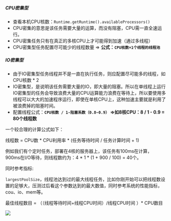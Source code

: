 ##### CPU密集型

- 查看本机CPU核数：`Runtime.getRuntime().availableProcessors()`
- CPU密集的意思是该任务需要大量的运算，而没有阻塞，CPU需一直全速运行。
- CPU密集任务只有在真正的多核CPU上才可能得到加速（通过多线程）
- CPU密集型任务配置尽可能少的线程数量 => **公式：`CPU核数+1个线程的线程池`**





##### IO密集型

- 由于IO密集型任务线程并不是一直在执行任务，则应配置尽可能多的线程，如CPU核数 * 2
- IO密集型，是说明该任务需要大量的IO，即大量的阻塞。所以在单线程上运行IO密集型的任务会导致浪费大量的CPU运算能力浪费在等待上，所以要使用多线程可以大大的加速程序运行，即使在单核CPU上，这种加速主要就是利用了被浪费掉的阻塞时间。
- 配置线程公式：**`CPU核数 / 1-阻塞系数（0.8~0.9）` =>如8核CPU：8 / 1 - 0.9 = 80个线程数**



一个较合理的计算公式如下：

线程数 = CPU数 * CPU利用率 * (任务等待时间 / 任务计算时间 + 1)

例如我们有个定时任务，部署在4核的服务器上，该任务有100ms在计算，900ms在I/O等待，则线程数约为：4 * 1 * (1 + 900 / 100) = 40个。



同时参考指标:

`largestPoolSize`，线程池达到过的最大线程任务，比如你刚开始可以把线程数设置的足够大，压测过后看这个参数达到的最大数值，同时参考系统的性能指标，cou、io、mem等。

最佳线程数目 = （（线程等待时间+线程CPU时间）/线程CPU时间 ）* CPU数目



![](https://youpaiyun.zongqilive.cn/image/20210124151111.png)













